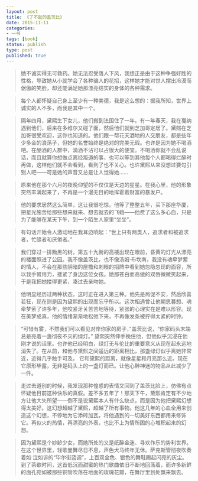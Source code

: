 ```yaml
---
layout: post
title: 《了不起的盖茨比》
date: 2015-11-11
categories:
- 一书
tags: [book]
status: publish
type: post
published: true
---
```


>她不诚实得无可救药。她无法忍受落人下风，我想正是由于这种争强好胜的性格，导致她从小就学会了各种骗人的花招，这样她才能对世人摆出冷漠而倨傲的笑脸，却还能满足她那漂亮结实的身体的各种需求。

>每个人都怀疑自己身上至少有一种美德，我是这么想的：据我所知，世界上诚实的人不多，而我是其中一个。

>隔年四月，黛熙生下女儿，他们搬到法国住了一年。有一年春天，我在戛纳遇到他们，后来在多维尔又碰了面，然后他们就到芝加哥定居了。黛熙在芝加哥很受欢迎，这你也知道的。他们跟一帮花天酒地的人交朋友，都是些年少多金的浪荡子，但她的名誉始终是绝对的完美无瑕。也许是因为她不喝酒吧。在酗酒的人群中，滴酒不沾可以占很大的便宜。不喝酒你就不会乱说话，而且就算你想做点离经叛道的事，也可以等到其他每个人都喝得烂醉时再做，这样他们就不会看到，看到了也不关心。也许黛熙从来没想过要勾引别人吧——可是她的声音又总是让人觉得她……

>原来他在那个六月的夜晚仰望的不仅仅是天边的星星。在我心里，他的形象突然丰满起来了，不再是一个漫无目的地挥霍着财富的暴发户。

>他的要求居然这么简单，这让我很吃惊。他等了整整五年，买下那座华厦，把星光施舍给那些想来就来、想去就去的飞蛾——他费了这么多心血，只是为了能够在某天下午，到一个陌生人家里“坐坐”。

>有句话开始令人激动地在我耳边响起：“世上只有两类人，追求者和被追求者，忙碌者和厌倦者。”

>我们穿过一排黝黑的树，第五十九街的高楼出现在眼前，昏黄的灯光从漂亮的楼面照进了公园。我不像盖茨比，也不像汤姆·布坎南，我没有魂牵梦萦的情人，不会在那些阴暗的屋檐和刺眼的招牌中看到她忽隐忽现的面容，所以我手臂用力，搂紧了身边这位女孩。她那苍白而高傲的双唇微微笑起来，于是我把她搂得更紧，凑过去亲吻她。

>他明显经历过两种状态，这时正在进入第三种。他先是局促不安，然后欣喜若狂，现在则是因为黛熙的出现而忘乎所以。这次相遇曾让他朝思暮想、魂牵梦萦了许多年，他咬紧牙关苦苦地等待，紧张的心理实在是难以形容。现在美梦成真，他的情绪渐渐地松弛下来，不再像发条被拧得太紧的时钟。

>“可惜有雾，不然我们可以看见对岸你家的房子，”盖茨比说，“你家码头末端总是亮着一盏彻夜不灭的绿灯。” 黛熙突然伸手挽住他，但他似乎沉浸在他刚才说的话里。也许他已经明白，绿灯无与伦比的重要意义从现在起永远地消失了。在从前，和他与黛熙之间遥远的距离相比，那盏绿灯似乎离她非常近，近得几乎触手可及。 它和黛熙的距离，就像星星和月亮那么近。现在它原形毕露，无非是码头上的一盏灯而已。让他心醉神迷的物品从此减少了一件。

>走过去道别的时候，我发现那种惶惑的表情又回到了盖茨比脸上，仿佛有点怀疑他目前这种快乐的真假。差不多五年了！那天下午，黛熙肯定有不少地方让他大失所望——倒不是说黛熙本人有什么缺点，而是因为他把黛熙幻想得太美好。这幻想超越了黛熙，超越了所有事物。他这几年的心血全用来创造这个幻想，不停地为它添砖加瓦，将他遇到的一切美好东西都用来修饰它。再似火的热情，再漂亮的外表，也比不上为情所困的心堆积起来的幻想。

>因为黛熙是个妙龄少女，而她所处的又是纸醉金迷、寻欢作乐的势利世界。在这个世界里，轻歌曼舞尽日不息，声色犬马终年无休。萨克斯管彻夜吹奏着如 泣如诉的“毕尔街蓝调”，上百双金色、银色的舞鞋踢起闪亮的灰尘。到了茶歇时间，这首低沉而甜蜜的热门歌曲依旧不断地回荡着，而许多新鲜的面孔宛如被那些铜管吹落在地面的玫瑰花瓣，在舞厅里到处飘来飘去。









